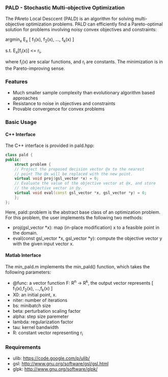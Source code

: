 ### PALD - Stochastic Multi-objective Optimization

The PAreto Local Desccent (PALD) is an algorithm for solving
multi-objective optimization problems. PALD can efficiently find a
Pareto-optimal solution for problems involving noisy convex objectives
and constraints:

argmin<sub>x</sub> E<sub>x</sub> [ f<sub>1</sub>(x),
f<sub>2</sub>(x), ..., f<sub>k</sub>(x) ]

s.t. E<sub>x</sub>[f<sub>i</sub>(x)] <= r<sub>i</sub>,

where f<sub>i</sub>(x) are scalar functions, and r<sub>i</sub> are constants.
The minimization is in the Pareto-improving sense.

### Features
* Much smaller sample complexity than evolutionary algorithm based
approaches
* Resistance to noise in objectives and constraints
* Provable convergence for convex problems

### Basic Usage

#### C++ Interface
The C++ interface is provided in pald.hpp:
``` c++
class pald {
public:
    struct problem {
	// Project the proposed decision vector @x to the nearest
	// point The @x will be replaced with the new point.
	virtual void proj(gsl_vector *x) = 0;
	// Evaluate the value of the objective vector at @x, and store
	// the objective vector in @y.
	virtual void eval(const gsl_vector *x, gsl_vector *y) = 0;
    };
};

```
Here, pald::problem is the abstract base class of an optimization
problem. For this problem, the user implements the following two
methods:
* proj(gsl_vector *x): map (in-place modification) x to a feasible
point in the domain.
* eval(const gsl_vector *x, gsl_vector *y): compute the objective
vector y with the given input vector x.

#### Matlab Interface
The min\_pald.m implements the min\_pald() function, which takes the following parameters:
* @func: a vector function F: R<sup>n</sup> -> R<sup>k</sup>, the output vector represents [ f<sub>1</sub>(x),f<sub>2</sub>(x), ...,f<sub>k</sub>(x) ]
* X0: an initial point, x.
* niter: number of iterations
* bs: minibatch size
* beta: perturbation scaling factor
* alpha: step size paremeter
* lambda: regularization factor
* tau: kernel bandwidth
* R: constant vector representing r<sub>i</sub>

### Requirements
* ulib: https://code.google.com/p/ulib/
* gsl: http://www.gnu.org/software/gsl/gsl.html
* glpk: http://www.gnu.org/software/glpk/
